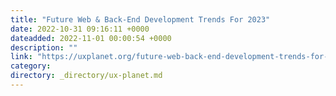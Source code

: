 ```yaml
---
title: "Future Web & Back-End Development Trends For 2023"
date: 2022-10-31 09:16:11 +0000
dateadded: 2022-11-01 00:00:54 +0000
description: ""
link: "https://uxplanet.org/future-web-back-end-development-trends-for-2023-f40a781302d3?source=rss----819cc2aaeee0---4"
category:
directory: _directory/ux-planet.md
---
```

